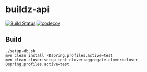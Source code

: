 # buildz-api

[![Build Status](https://travis-ci.com/absolutegalaber/buildz-api.svg?branch=main)](https://travis-ci.com/absolutegalaber/buildz-api)
[![codecov](https://codecov.io/gh/absolutegalaber/buildz-api/branch/main/graph/badge.svg?token=FWDNVM1EPA)](https://codecov.io/gh/absolutegalaber/buildz-api)

## Build

```shell script
./setup-db.sh
mvn clean install -Dspring.profiles.active=test
mvn clean clover:setup test clover:aggregate clover:clover -Dspring.profiles.active=test
```


